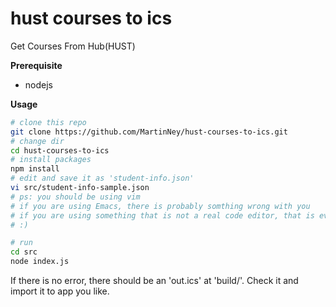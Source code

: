 # hust courses to ics
Get Courses From Hub(HUST)

**Prerequisite**
+ nodejs

**Usage**
```sh
# clone this repo
git clone https://github.com/MartinNey/hust-courses-to-ics.git
# change dir
cd hust-courses-to-ics
# install packages
npm install
# edit and save it as 'student-info.json'
vi src/student-info-sample.json
# ps: you should be using vim
# if you are using Emacs, there is probably somthing wrong with you
# if you are using something that is not a real code editor, that is even worse
# :)

# run
cd src
node index.js
```
If there is no error, there should be an 'out.ics' at 'build/'. Check it and import it to app you like.
